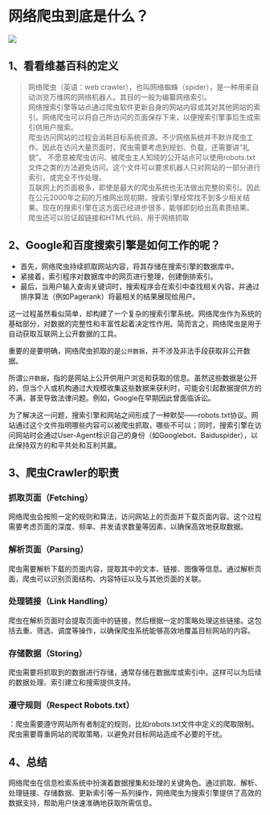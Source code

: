 # 网络爬虫到底是什么？
![](../static/images/100000002.png)

## 1、看看维基百科的定义
> 网络爬虫（英语：web crawler），也叫网络蜘蛛（spider），是一种用来自动浏览万维网的网络机器人。其目的一般为编纂网络索引。<br>
> 网络搜索引擎等站点通过爬虫软件更新自身的网站内容或其对其他网站的索引。网络爬虫可以将自己所访问的页面保存下来，以便搜索引擎事后生成索引供用户搜索。<br>
> 爬虫访问网站的过程会消耗目标系统资源。不少网络系统并不默许爬虫工作。因此在访问大量页面时，爬虫需要考虑到规划、负载，还需要讲“礼貌”。 不愿意被爬虫访问、被爬虫主人知晓的公开站点可以使用robots.txt文件之类的方法避免访问。这个文件可以要求机器人只对网站的一部分进行索引，或完全不作处理。<br>
> 互联网上的页面极多，即使是最大的爬虫系统也无法做出完整的索引。因此在公元2000年之前的万维网出现初期，搜索引擎经常找不到多少相关结果。现在的搜索引擎在这方面已经进步很多，能够即刻给出高素质结果。<br>
> 爬虫还可以验证超链接和HTML代码，用于网络抓取


## 2、Google和百度搜索引擎是如何工作的呢？
- 首先，网络爬虫持续抓取网站内容，将其存储在搜索引擎的数据库中。
- 紧接着，索引程序对数据库中的网页进行整理，创建倒排索引。
- 最后，当用户输入查询关键词时，搜索程序会在索引中查找相关内容，并通过排序算法（例如Pagerank）将最相关的结果展现给用户。

这一过程虽然看似简单，却构建了一个复杂的搜索引擎系统。网络爬虫作为系统的基础部分，对数据的完整性和丰富性起着决定性作用。简而言之，网络爬虫是用于自动获取互联网上公开数据的工具。

重要的是要明确，网络爬虫抓取的是`公开数据`，并不涉及非法手段获取非公开数据。

所谓`公开数据`，指的是网站上公开供用户浏览和获取的信息。虽然这些数据是公开的，但当个人或机构通过大规模收集这些数据来获利时，可能会引起数据提供方的不满，甚至导致法律问题。例如，Google在早期因此曾面临诉讼。

为了解决这一问题，搜索引擎和网站之间形成了一种默契——robots.txt协议。网站通过这个文件指明哪些内容可以被爬虫抓取，哪些不可以；同时，搜索引擎在访问网站时会通过User-Agent标识自己的身份（如Googlebot、Baiduspider），以此保持双方的和平共处和互利共赢。

## 3、爬虫Crawler的职责
### 抓取页面（Fetching）
网络爬虫会按照一定的规则和算法，访问网站上的页面并下载页面内容。这个过程需要考虑页面的深度、频率、并发请求数量等因素，以确保高效地获取数据。

### 解析页面（Parsing）
爬虫需要解析下载的页面内容，提取其中的文本、链接、图像等信息。通过解析页面，爬虫可以识别页面结构、内容特征以及与其他页面的关联。

### 处理链接（Link Handling）
爬虫在解析页面时会提取页面中的链接，然后根据一定的策略处理这些链接。这包括去重、筛选、调度等操作，以确保爬虫系统能够高效地覆盖目标网站的内容。

### 存储数据（Storing）
爬虫需要将抓取到的数据进行存储，通常存储在数据库或索引中。这样可以为后续的数据处理、索引建立和搜索提供支持。

### 遵守规则（Respect Robots.txt）
：爬虫需要遵守网站所有者制定的规则，比如robots.txt文件中定义的爬取限制。爬虫需要尊重网站的爬取策略，以避免对目标网站造成不必要的干扰。


## 4、总结
网络爬虫在信息检索系统中扮演着数据搜集和处理的关键角色。通过抓取、解析、处理链接、存储数据、更新索引等一系列操作，网络爬虫为搜索引擎提供了高效的数据支持，帮助用户快速准确地获取所需信息。